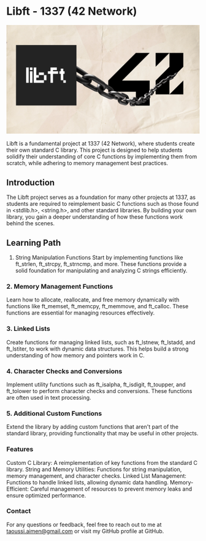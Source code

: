 # Libft - 1337 (42 Network)

![Libft 42](https://github.com/REDX-at/Libft/blob/master/images/libft%2042.png)

Libft is a fundamental project at 1337 (42 Network), where students create their own standard C library. This project is designed to help students solidify their understanding of core C functions by implementing them from scratch, while adhering to memory management best practices.

## Introduction
The Libft project serves as a foundation for many other projects at 1337, as students are required to reimplement basic C functions such as those found in <stdlib.h>, <string.h>, and other standard libraries. By building your own library, you gain a deeper understanding of how these functions work behind the scenes.

## Learning Path
1. String Manipulation Functions
Start by implementing functions like ft_strlen, ft_strcpy, ft_strncmp, and more. These functions provide a solid foundation for manipulating and analyzing C strings efficiently.

### 2. Memory Management Functions
Learn how to allocate, reallocate, and free memory dynamically with functions like ft_memset, ft_memcpy, ft_memmove, and ft_calloc. These functions are essential for managing resources effectively.

### 3. Linked Lists
Create functions for managing linked lists, such as ft_lstnew, ft_lstadd, and ft_lstiter, to work with dynamic data structures. This helps build a strong understanding of how memory and pointers work in C.

### 4. Character Checks and Conversions
Implement utility functions such as ft_isalpha, ft_isdigit, ft_toupper, and ft_tolower to perform character checks and conversions. These functions are often used in text processing.

### 5. Additional Custom Functions
Extend the library by adding custom functions that aren't part of the standard library, providing functionality that may be useful in other projects.

### Features
Custom C Library: A reimplementation of key functions from the standard C library.
String and Memory Utilities: Functions for string manipulation, memory management, and character checks.
Linked List Management: Functions to handle linked lists, allowing dynamic data handling.
Memory-Efficient: Careful management of resources to prevent memory leaks and ensure optimized performance.
### Contact
For any questions or feedback, feel free to reach out to me at taoussi.aimen@gmail.com or visit my GitHub profile at GitHub.

